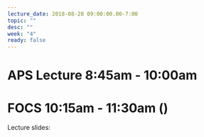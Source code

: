 ```yaml
---
lecture_date: 2018-08-28 09:00:00.00-7:00
topic: ""
desc: ""
week: "4"
ready: false
---
```


# APS Lecture 8:45am - 10:00am




# FOCS 10:15am - 11:30am ()

Lecture slides: 




